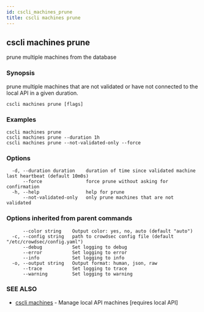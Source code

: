 ```yaml
---
id: cscli_machines_prune
title: cscli machines prune
---
```

## cscli machines prune

prune multiple machines from the database

### Synopsis

prune multiple machines that are not validated or have not connected to the local API in a given duration.

```
cscli machines prune [flags]
```

### Examples

```
cscli machines prune
cscli machines prune --duration 1h
cscli machines prune --not-validated-only --force
```

### Options

```
  -d, --duration duration    duration of time since validated machine last heartbeat (default 10m0s)
      --force                force prune without asking for confirmation
  -h, --help                 help for prune
      --not-validated-only   only prune machines that are not validated
```

### Options inherited from parent commands

```
      --color string    Output color: yes, no, auto (default "auto")
  -c, --config string   path to crowdsec config file (default "/etc/crowdsec/config.yaml")
      --debug           Set logging to debug
      --error           Set logging to error
      --info            Set logging to info
  -o, --output string   Output format: human, json, raw
      --trace           Set logging to trace
      --warning         Set logging to warning
```

### SEE ALSO

* [cscli machines](/cscli/cscli_machines.md)	 - Manage local API machines [requires local API]

